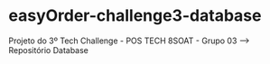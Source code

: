 # easyOrder-challenge3-database
Projeto do 3º Tech Challenge - POS TECH 8SOAT - Grupo 03 --> Repositório Database
